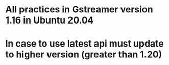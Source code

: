 # All practices in Gstreamer version 1.16 in Ubuntu 20.04

# In case to use latest api must update to higher version (greater than 1.20)
